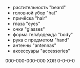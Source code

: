 - растительность "beard"
- головной убор "hat"
- причёска "hair"
- глаза "eyes"
- очки "glasses"
- форма тела\одежда "body"
- рука с предметом "hand"
- антенны "antennas"
- аксессуары "accessories"

000-000-000-000
XOR
0-0-0-0

